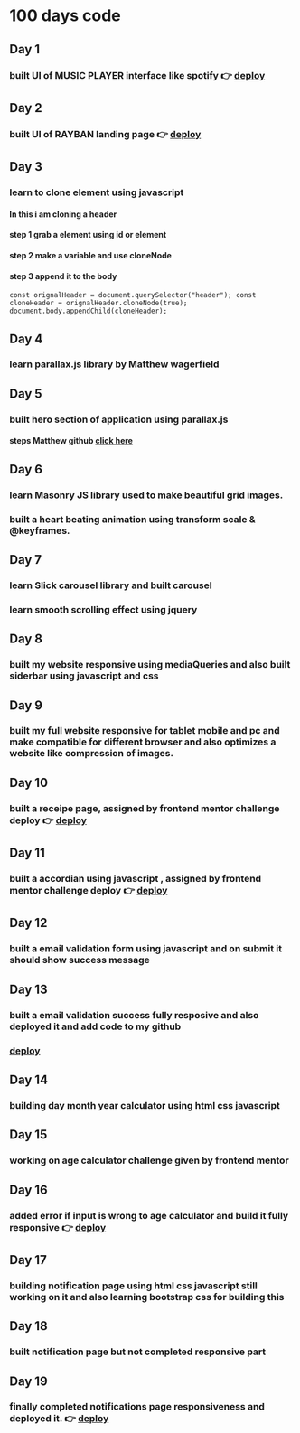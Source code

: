 # 100 days code 

## Day 1
### built UI of MUSIC PLAYER interface like spotify  👉 [deploy](https://music-player-5pur.vercel.app/)
## Day 2
### built UI of RAYBAN landing page  👉 [deploy](https://raybanglasses.netlify.app/)
## Day 3
### learn to clone element using javascript 
#### In this i am cloning a header 
#### step 1 grab a element using id or element  
#### step 2 make a variable and use cloneNode 
#### step 3 append it to the body 

<code>const orignalHeader = document.querySelector("header");
const cloneHeader = orignalHeader.cloneNode(true);
document.body.appendChild(cloneHeader);</code>

## Day 4
### learn parallax.js library by Matthew wagerfield

## Day 5
### built hero section of application using parallax.js

#### steps Matthew github [click here](https://github.com/wagerfield/parallax)

## Day 6
### learn Masonry JS library used to make beautiful grid images.
### built a heart beating animation using transform scale & @keyframes.

## Day 7
### learn Slick carousel library and built carousel 
### learn smooth scrolling effect using jquery

## Day 8
### built my website responsive using mediaQueries and also built siderbar using javascript and css

## Day 9
### built my full website responsive for tablet mobile and pc and make compatible for different browser and also optimizes a website like compression of images.

## Day 10
### built a receipe page, assigned by frontend mentor challenge deploy 👉 [deploy](https://receipepage.netlify.app/)

## Day 11
### built a accordian using javascript , assigned by frontend mentor challenge deploy 👉 [deploy](https://jsaccordian.netlify.app/)

## Day 12
### built a email validation form using javascript and on submit it should show success message

## Day 13
### built a email validation success fully resposive and also deployed it and add code to my github 
### [deploy](https://emailvalidationsucess.netlify.app/)

## Day 14
### building day month year calculator using html css javascript

## Day 15
### working on age calculator challenge given by frontend mentor

## Day 16
### added error if input is wrong to age calculator and build it fully responsive 👉 [deploy](https://agecalculatorcacli.netlify.app/)

## Day 17
### building notification page using html css javascript still working on it and also learning bootstrap css for building this

## Day 18
### built notification page but not completed responsive part 

## Day 19
### finally completed notifications page responsiveness and deployed it. 👉 [deploy](https://linkedinnotification.netlify.app/)
